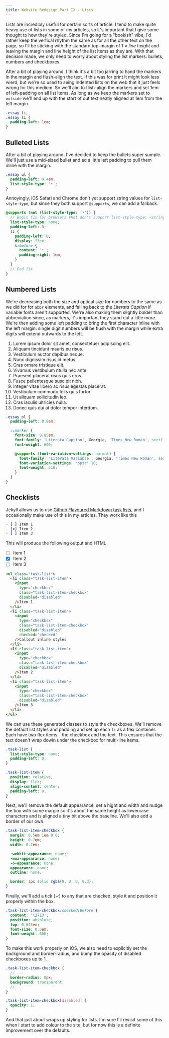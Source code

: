 ```yaml
---
title: Website Redesign Part IX - Lists
---
```


Lists are incredibly useful for certain sorts of article. I tend to make quite heavy use of lists in some of my articles, so it's important that I give some thought to how they're styled. Since I'm going for a "bookish" vibe, I'd rather keep the vertical rhythm the same as for all the other text on the page, so I'll be sticking with the standard top-margin of 1 &times; _line height_ and leaving the margin and line height of the list items as they are. With that decision made, we only need to worry about styling the list markers: bullets, numbers and checkboxes.

After a bit of playing around, I think it's a bit too jarring to hand the markers in the margin and flush-align the text. If this was for print it might look less wierd, but we're so used to seing indented lists on the web that it just feels wrong for this medium. So we'll aim to flish-align the markers and set 1em of left-padding on all list items. As long as we keep the markers set to `outside` we'll end up with the start of out text neatly aligned at 1em from the left margin.

```css
.essay li,
.essay li {
  padding-left: 1em;
}
```

## Bulleted Lists

After a bit of playing around, I've decided to keep the bullets super sumple. We'll just use a mid-sized bullet and ad a little left padding to pull them inline with the margin.

```css
.essay ul {
  padding-left: 0.4em;
  list-style-type: '•';
}
```

Annoyingly, iOS Safari and Chrome don't yet support string values for `list-style-type`, but since they both support `@supports`, we can add a fallback.

```scss
@supports (not (list-style-type: '•')) {
  // Begin fix for browsers that don't support list-style-type: <string>
  list-style-type: none;
  padding-left: 0;
  li {
    padding-left: 0;
    display: flex;
    &:before {
      content: '•';
      padding-right: 1em;
    }
  }
  // End fix
}
```

## Numbered Lists

We're decreasing both the size and optical size for numbers to the same as we did for for `abbr` elements, and falling back to the _Literata Caption_ if variable fonts aren't supported. We're also making them slightly bolder than abbreviation since, as markers, it's important they stand out a little more. We're then adding some left padding to bring the first character inline with the left margin: single digit numbers will be flush with the margin while extra digits will extend outwards to the left.

1. Lorem ipsum dolor sit amet, consectetuer adipiscing elit.
1. Aliquam tincidunt mauris eu risus.
1. Vestibulum auctor dapibus neque.
1. Nunc dignissim risus id metus.
1. Cras ornare tristique elit.
1. Vivamus vestibulum ntulla nec ante.
1. Praesent placerat risus quis eros.
1. Fusce pellentesque suscipit nibh.
1. Integer vitae libero ac risus egestas placerat.
1. Vestibulum commodo felis quis tortor.
1. Ut aliquam sollicitudin leo.
1. Cras iaculis ultricies nulla.
1. Donec quis dui at dolor tempor interdum.

```scss
.essay ol {
  padding-left: 0.8em;

  ::marker {
    font-size: 0.85em;
    font-family: 'Literata Caption', Georgia, 'Times New Roman', serif;
    font-weight: 600;

    @supports (font-variation-settings: normal) {
      font-family: 'Literata Variable', Georgia, 'Times New Roman', serif;
      font-variation-settings: 'opsz' 10;
      font-weight: 610;
    }
  }
}
```

## Checklists

Jekyll allows us to use [Github Flavoured Markdown task lists](https://github.github.com/gfm/#task-list-items-extension-), and I occasionally make use of this in my articles. They work like this

```markdown
- [ ] Item 1
- [x] Item 2
- [ ] Item 3
```

This will produce the following output and HTML

- [ ] Item 1
- [x] Item 2
- [ ] Item 3

```html
<ul class="task-list">
  <li class="task-list-item">
    <input
      type="checkbox"
      class="task-list-item-checkbox"
      disabled="disabled"
    />Item 1
  </li>
  <li class="task-list-item">
    <input
      type="checkbox"
      class="task-list-item-checkbox"
      disabled="disabled"
      checked="checked"
    />Callout inline styles
  </li>
  <li class="task-list-item">
    <input
      type="checkbox"
      class="task-list-item-checkbox"
      disabled="disabled"
    />Item 2
  </li>
  <li class="task-list-item">
    <input
      type="checkbox"
      class="task-list-item-checkbox"
      disabled="disabled"
    />Item 3
  </li>
</ul>
```

We can use these generated classes to style the checkboxes. We'll remove the default list styles and padding and set up each `li` as a flex container. Each have two flex items – the checkbox and the text. This ensures that the text doesn't wrap dowin under the checkbox for multi-line items.

```css
.task-list {
  list-style-type: none;
  padding-left: 0;
}

.task-list-item {
  position: relative;
  display: flex;
  align-content: center;
  padding-left: 0;
}
```

Next, we'll remove the default appearance, set a hight and width and nudge the box with some margin so it's about the same height as lowercase characters and is aligned a tiny bit above the baseline. We'll also add a border of our own.

```css
.task-list-item-checkbox {
  margin: 0.5em 1em 0 0;
  height: 0.7em;
  width: 0.7em;

  -webkit-appearance: none;
  -moz-appearance: none;
  -o-appearance: none;
  appearance: none;
  outline: none;

  border: 1px solid rgba(0, 0, 0, 0.3);
}
```

Finally, we'll add a tick (&#x2713;) to any that are checked, style it and position it properly within the box.

```css
.task-list-item-checkbox:checked:before {
  content: '\2713';
  position: absolute;
  top: 0.645em;
  font-size: 0.6em;
  font-weight: 600;
}
```

To make this work properly on iOS, we also need to explicitly set the background and border-radius, and bump the opacity of disabled checkboxes up to 1.

```scss
.task-list-item-checkbox {
  // ...
  border-radius: 0px;
  background: transparent;
  //...
}

.task-list-item-checkbox[disabled] {
  opacity: 1;
}
```

And that just about wraps up styling for lists. I'm sure I'll revisit some of this when I start to add colour to the site, but for now this is a definite improvement over the defaults.
